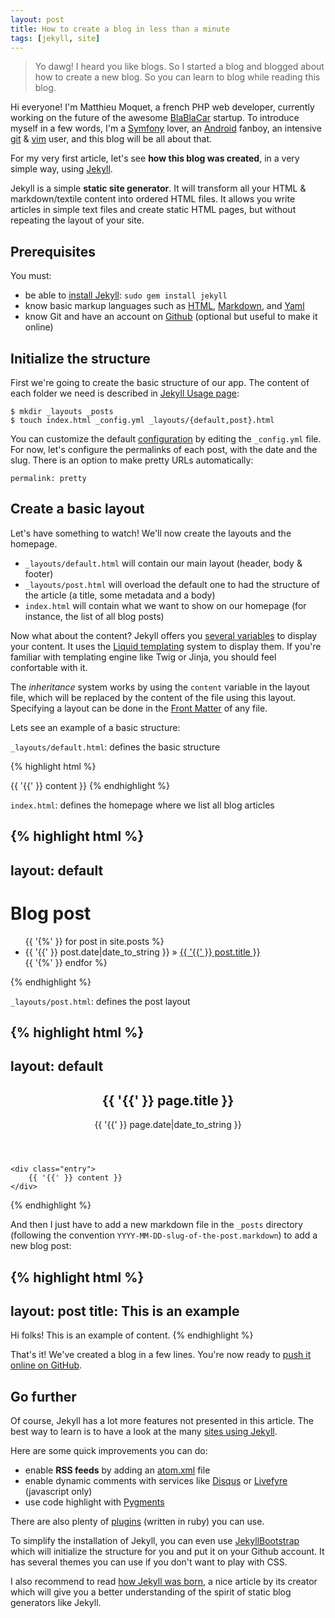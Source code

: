 ```yaml
---
layout: post
title: How to create a blog in less than a minute
tags: [jekyll, site]
---
```


> Yo dawg! I heard you like blogs. So I started a blog and blogged about how to
> create a new blog. So you can learn to blog while reading this blog.


Hi everyone! I'm Matthieu Moquet, a french PHP web developer, currently
working on the future of the awesome [BlaBlaCar][] startup. To introduce myself
in a few words, I'm a [Symfony][] lover, an [Android][] fanboy, an intensive
[git][] & [vim][] user, and this blog will be all about that.

For my very first article, let's see **how this blog was created**, in a very
simple way, using [Jekyll][].

Jekyll is a simple **static site generator**. It will transform all your HTML
& markdown/textile content into ordered HTML files. It allows you write articles in
simple text files and create static HTML pages, but without repeating the
layout of your site.

## Prerequisites

You must:

- be able to [install Jekyll][install]: `sudo gem install jekyll`
- know basic markup languages such as [HTML][], [Markdown][], and [Yaml][]
- know Git and have an account on [Github][] (optional but useful to make it
  online)

## Initialize the structure

First we're going to create the basic structure of our app. The content of each
folder we need is described in [Jekyll Usage page][usage]:

    $ mkdir _layouts _posts
    $ touch index.html _config.yml _layouts/{default,post}.html

You can customize the default [configuration][config] by editing the
`_config.yml` file. For now, let's configure the permalinks of each post, with
the date and the slug. There is an option to make pretty URLs automatically:

    permalink: pretty

## Create a basic layout

Let's have something to watch! We'll now create the layouts and the homepage.

- `_layouts/default.html` will contain our main layout (header, body & footer)
- `_layouts/post.html` will overload the default one to had the structure of
  the article (a title, some metadata and a body)
- `index.html` will contain what we want to show on our homepage (for instance,
  the list of all blog posts)

Now what about the content? Jekyll offers you [several variables][vars] to
display your content. It uses the [Liquid templating][liquid] system to display
them. If you're familiar with templating engine like Twig or Jinja, you should
feel confortable with it.

The *inheritance* system works by using the `content` variable in the layout
file, which will be replaced by the content of the file using this layout.
Specifying a layout can be done in the [Front Matter][front] of any file.

Lets see an example of a basic structure:

`_layouts/default.html`: defines the basic structure

{% highlight html %}
<!DOCTYPE HTML>
<html lang="en">
<head>
    <meta charset="UTF-8">
    <title>My Blog</title>
</head>
<body>
    {{ '{{' }} content }}
</body>
</html>
{% endhighlight %}

`index.html`: defines the homepage where we list all blog articles

{% highlight html %}
---
layout: default
---

<h1>Blog post</h1>

<ul>
    {{ '{%' }} for post in site.posts %}
        <li>
            {{ '{{' }} post.date|date_to_string }} »
            <a href="{{ '{{' }} post.url }}">{{ '{{' }} post.title }}</a>
        </li>
    {{ '{%' }} endfor %}
</ul>
{% endhighlight %}


`_layouts/post.html`: defines the post layout

{% highlight html %}
---
layout: default
---

<article class="post">
    <header>
        <h2>{{ '{{' }} page.title }}</h2>
        <time datetime="{{ '{{' }} page.date|date: "%Y-%m-%d" }}">
            {{ '{{' }} page.date|date_to_string }}
        </time>
    </header>

    <div class="entry">
        {{ '{{' }} content }}
    </div>
</article>
{% endhighlight %}


And then I just have to add a new markdown file in the `_posts` directory
(following the convention `YYYY-MM-DD-slug-of-the-post.markdown`) to add a new
blog post:

{% highlight html %}
---
layout: post
title: This is an example
---

Hi folks! This is an example of content.
{% endhighlight %}

That's it! We've created a blog in a few lines. You're now ready to [push it
online on GitHub](https://help.github.com/articles/using-jekyll-with-pages).

## Go further

Of course, Jekyll has a lot more features not presented in this article. The
best way to learn is to have a look at the many [sites using
Jekyll](https://github.com/mojombo/jekyll/wiki/Sites).

Here are some quick improvements you can do:

* enable **RSS feeds** by adding an [atom.xml][atom_file] file
* enable dynamic comments with services like [Disqus][] or [Livefyre][] (javascript only)
* use code highlight with [Pygments][]

There are also plenty of [plugins][] (written in ruby) you can use.

To simplify the installation of Jekyll, you can even use [JekyllBootstrap][] which
will initialize the structure for you and put it on your Github account. It
has several themes you can use if you don't want to play with CSS.

I also recommend to read [how Jekyll was born][born], a nice article by its
creator which will give you a better understanding of the spirit of static blog
generators like Jekyll.

[born]: http://tom.preston-werner.com/2008/11/17/blogging-like-a-hacker.html

[blablacar]: http://www.blablacar.com/
[symfony]: http://symfony.com/
[android]: http://developer.android.com/
[git]: http://git-scm.com/
[vim]: http://www.vim.org/

[install]: https://github.com/mojombo/jekyll/wiki/Install
[usage]: https://github.com/mojombo/jekyll/wiki/usage
[config]: https://github.com/mojombo/jekyll/wiki/configuration
[vars]: https://github.com/mojombo/jekyll/wiki/Template-Data
[front]: https://github.com/mojombo/jekyll/wiki/YAML-Front-Matter
[liquid]: https://github.com/shopify/liquid/wiki/liquid-for-designers

[disqus]: http://disqus.com/
[livefyre]: http://www.livefyre.com/
[atom_file]: https://github.com/MattKetmo/mattketmo.github.com/blob/master/atom.xml
[pygments]: https://github.com/mojombo/jekyll/wiki/Liquid-Extensions
[jekyllbootstrap]: http://jekyllbootstrap.com/
[plugins]: https://github.com/mojombo/jekyll/wiki/Plugins

[bootstrap]: http://twitter.github.com/bootstrap
[compass]: http://compass-style.org
[github]: http://github.com
[h5bp]: http://html5boilerplate.com
[html]: http://en.wikipedia.org/wiki/HTML
[jekyll]: http://github.com/mojombo/jekyll
[markdown]: http://en.wikipedia.org/wiki/Markdown
[sass]: http://sass-lang.com
[symfony2]: http://symfony.com
[yaml]: http://en.wikipedia.org/wiki/YAML
[git]: http://git-scm.com/
[vim]: http://www.vim.org/
[android]: http://developer.android.com/
